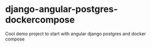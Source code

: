 # django-angular-postgres-dockercompose
Cool demo project to start with angular django postgres and docker compose
